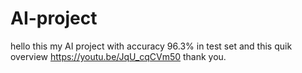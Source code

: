 # AI-project
hello this my AI project with accuracy 96.3% in test set and this quik overview https://youtu.be/JqU_cqCVm50
thank you.

